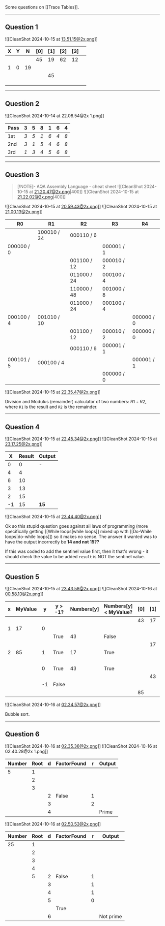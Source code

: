Some questions on [[Trace Tables]]. 

-----
## Question 1

![[CleanShot 2024-10-15 at 13.51.15@2x.png]]


| **X** | **Y** | **N** | [0] | [1] | [2] | [3] |     |
| ----- | ----- | ----- | --- | --- | --- | --- | --- |
|       |       |       | 45  | 19  | 62  | 12  |     |
| 1     | 0     | 19    |     |     |     |     |     |
|       |       |       |     | 45  |     |     |     |
|       |       |       |     |     |     |     |     |
|       |       |       |     |     |     |     |     |
|       |       |       |     |     |     |     |     |



-----
## Question 2

![[CleanShot 2024-10-14 at 22.08.54@2x 1.png]]

| Pass | **3** | **5** | **8** | **1** | **6** | **4** |
| ---- | ----- | ----- | ----- | ----- | ----- | ----- |
| 1st  | *3*     | *5*     | *1*     | *6*     | *4*     | *8*     |
| 2nd  | *3*     | *1*     | *5*     | *4*     | *6*     | *8*     |
| 3rd  | *1*     | *3*     | *4*     | *5*     | *6*     | *8*     |



-----
## Question 3

> [!NOTE]- AQA Assembly Language - cheat sheet
> ![[CleanShot 2024-10-15 at 21.20.47@2x.png|400]]
> ![[CleanShot 2024-10-15 at 21.22.02@2x.png|400]]


![[CleanShot 2024-10-15 at 20.59.43@2x.png]]
![[CleanShot 2024-10-15 at 21.00.13@2x.png]]

| R0         | R1          | R2          | R3         | R4         |
| ---------- | ----------- | ----------- | ---------- | ---------- |
|            | 100010 / 34 | 000110 / 6  |            |            |
| 000000 / 0 |             |             | 000001 / 1 |            |
|            |             | 001100 / 12 | 000010 / 2 |            |
|            |             | 011000 / 24 | 000100 / 4 |            |
|            |             | 110000 / 48 | 001000 / 8 |            |
|            |             | 011000 / 24 | 000100 / 4 |            |
| 000100 / 4 | 001010 / 10 |             |            | 000000 / 0 |
|            |             | 001100 / 12 | 000010 / 2 | 000000 / 0 |
|            |             | 000110 / 6  | 000001 / 1 |            |
| 000101 / 5 | 000100 / 4  |             |            | 000001 / 1 |
|            |             |             | 000000 / 0 |            |



![[CleanShot 2024-10-15 at 22.35.47@2x.png]]

Division and Modulus (remainder) calculator of two numbers: $R1 \div R2$, where `R1` is the result and `R2` is the remainder.



-----
## Question 4
![[CleanShot 2024-10-15 at 22.45.34@2x.png]]
![[CleanShot 2024-10-15 at 23.17.25@2x.png]]

| X   | Result | Output |
| --- | ------ | ------ |
| 0   | 0      | -      |
| 4   | 4      |        |
| 6   | 10     |        |
| 3   | 13     |        |
| 2   | 15     |        |
| -1  | 15     | **15** |



![[CleanShot 2024-10-15 at 23.44.40@2x.png]]

Ok so this stupid question goes against all laws of programming (more specifically getting [[While loops|while loops]] mixed up with [[Do-While loops|do-while loops]]) so it makes no sense. The answer it wanted was to have the output incorrectly be **14 and not 15??**

If this was coded to add the sentinel value first, then it that's wrong - it should check the value to be added `result` is NOT the sentinel value.



-----
## Question 5

![[CleanShot 2024-10-15 at 23.43.58@2x.png]]
![[CleanShot 2024-10-16 at 00.58.10@2x.png]]


| x   | MyValue | y   | y > -1? | Numbers[y] | Numbers[y] < MyValue? | [0] | [1] | [2] |
| --- | ------- | --- | ------- | ---------- | --------------------- | --- | --- | --- |
|     |         |     |         |            |                       | 43  | 17  | 85  |
| 1   | 17      | 0   |         |            |                       |     |     |     |
|     |         |     | True    | 43         | False                 |     |     |     |
|     |         |     |         |            |                       |     | 17  |     |
| 2   | 85      | 1   | True    | 17         | True                  |     |     |     |
|     |         |     |         |            |                       |     |     | 17  |
|     |         | 0   | True    | 43         | True                  |     |     |     |
|     |         |     |         |            |                       |     | 43  |     |
|     |         | -1  | False   |            |                       |     |     |     |
|     |         |     |         |            |                       | 85  |     |     |



![[CleanShot 2024-10-16 at 02.34.57@2x.png]]

Bubble sort.



-----
## Question 6
![[CleanShot 2024-10-16 at 02.35.36@2x.png]]
![[CleanShot 2024-10-16 at 02.40.28@2x 1.png]]

| Number | Root | d   | FactorFound | r   | Output |
| ------ | ---- | --- | ----------- | --- | ------ |
| 5      | 1    |     |             |     |        |
|        | 2    |     |             |     |        |
|        | 3    |     |             |     |        |
|        |      | 2   | False       | 1   |        |
|        |      | 3   |             | 2   |        |
|        |      | 4   |             |     | Prime  |



![[CleanShot 2024-10-16 at 02.50.53@2x.png]]

| Number | Root | d   | FactorFound | r   | Output    |
| ------ | ---- | --- | ----------- | --- | --------- |
| 25     | 1    |     |             |     |           |
|        | 2    |     |             |     |           |
|        | 3    |     |             |     |           |
|        | 4    |     |             |     |           |
|        | 5    | 2   | False       | 1   |           |
|        |      | 3   |             | 1   |           |
|        |      | 4   |             | 1   |           |
|        |      | 5   |             | 0   |           |
|        |      |     | True        |     |           |
|        |      | 6   |             |     | Not prime |

